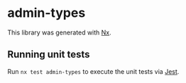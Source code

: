 # admin-types

This library was generated with [Nx](https://nx.dev).

## Running unit tests

Run `nx test admin-types` to execute the unit tests via [Jest](https://jestjs.io).
